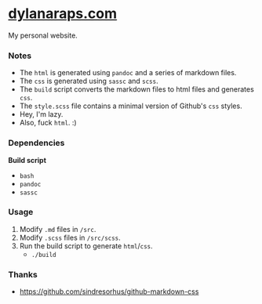 # [dylanaraps.com](http://dylanaraps.com)

My personal website.


### Notes

- The `html` is generated using `pandoc` and a series of markdown files.
- The `css`  is generated using `sassc` and `scss`.
- The `build` script converts the markdown files to html files and generates `css`.
- The `style.scss` file contains a minimal version of Github's `css` styles.
- Hey, I'm lazy.
- Also, fuck `html`. :)


### Dependencies

**Build script**

- `bash`
- `pandoc`
- `sassc`

### Usage

1. Modify `.md` files in `/src`.
2. Modify `.scss` files in `/src/scss`.
3. Run the build script to generate `html`/`css`.
    - `./build`


### Thanks

- https://github.com/sindresorhus/github-markdown-css
